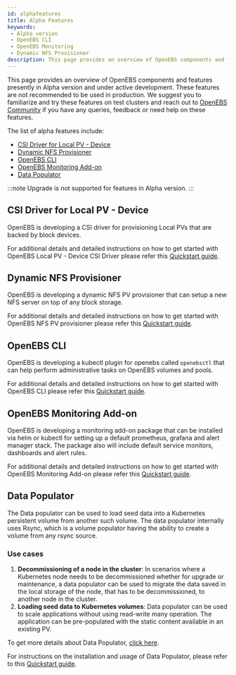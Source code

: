 ```yaml
---
id: alphafeatures
title: Alpha Features
keywords: 
 - Alpha version
 - OpenEBS CLI
 - OpenEBS Monitoring
 - Dynamic NFS Provisioner
description: This page provides an overview of OpenEBS components and features that are present in the Alpha version and are under active development. These features are not recommended to be used in production.
---
```


This page provides an overview of OpenEBS components and features presently in Alpha version and under active development. These features are not recommended to be used in production. We suggest you to familiarize and try these features on test clusters and reach out to [OpenEBS Community](/introduction/community) if you have any queries, feedback or need help on these features.

The list of alpha features include:
- [CSI Driver for Local PV - Device](#csi-driver-for-local-pv-device)
- [Dynamic NFS Provisioner](#dynamic-nfs-provisioner)
- [OpenEBS CLI](#openebs-cli)
- [OpenEBS Monitoring Add-on](#openebs-monitoring-add-on)
- [Data Populator](#data-populator)

:::note
Upgrade is not supported for features in Alpha version.
:::

## CSI Driver for Local PV - Device

OpenEBS is developing a CSI driver for provisioning Local PVs that are backed by block devices. 

For additional details and detailed instructions on how to get started with OpenEBS Local PV - Device CSI Driver please refer this [Quickstart guide](https://github.com/openebs/device-localpv).


## Dynamic NFS Provisioner

OpenEBS is developing a dynamic NFS PV provisioner that can setup a new NFS server on top of any block storage. 

For additional details and detailed instructions on how to get started with OpenEBS NFS PV provisioner please refer this [Quickstart guide](https://github.com/openebs/dynamic-nfs-provisioner).

## OpenEBS CLI

OpenEBS is developing a kubectl plugin for openebs called `openebsctl` that can help perform administrative tasks on OpenEBS volumes and pools. 

For additional details and detailed instructions on how to get started with OpenEBS CLI please refer this [Quickstart guide](https://github.com/openebs/openebsctl).

## OpenEBS Monitoring Add-on

OpenEBS is developing a monitoring add-on package that can be installed via helm or kubectl for setting up a default prometheus, grafana and alert manager stack. The package also will include default service monitors, dashboards and alert rules. 

For additional details and detailed instructions on how to get started with OpenEBS Monitoring Add-on please refer this [Quickstart guide](https://github.com/openebs/monitoring).

## Data Populator

The Data populator can be used to load seed data into a Kubernetes persistent volume from another such volume. The data populator internally uses Rsync, which is a volume populator having the ability to create a volume from any rsync source. 

### Use cases

1. <b>Decommissioning of a node in the cluster</b>: In scenarios where a Kubernetes node needs to be decommissioned whether for upgrade or maintenance, a data populator can be used to migrate the data saved in the local storage of the node, that has to be decommissioned, to another node in the cluster. 
2. <b>Loading seed data to Kubernetes volumes</b>: Data populator can be used to scale applications without using read-write many operation. The application can be pre-populated with the static content available in an existing PV.

To get more details about Data Populator, [click here](https://github.com/openebs/data-populator#data-populator).

For instructions on the installation and usage of Data Populator, please refer to this [Quickstart guide](https://github.com/openebs/data-populator#install). 







